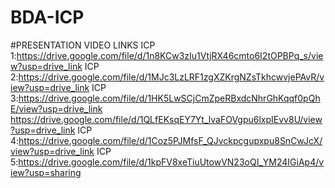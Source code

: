 # BDA-ICP
#PRESENTATION VIDEO LINKS
ICP 1:https://drive.google.com/file/d/1n8KCw3zIu1VtjRX46cmto6I2tOPBPq_s/view?usp=drive_link
ICP 2:https://drive.google.com/file/d/1MJc3LzLRF1zgXZKrgNZsTkhcwvjePAvR/view?usp=drive_link
ICP 3:https://drive.google.com/file/d/1HK5LwSCjCmZpeRBxdcNhrGhKqqf0pQhE/view?usp=drive_link
      https://drive.google.com/file/d/1QLfEKsqEY7Yt_lvaFOVgpu6lxpIEvv8U/view?usp=drive_link
ICP 4:https://drive.google.com/file/d/1Coz5PJMfsF_QJvckpcgupxpu8SnCwJcX/view?usp=drive_link
ICP 5:https://drive.google.com/file/d/1kpFV8xeTiuUtowVN23oQI_YM24IGiAp4/view?usp=sharing
